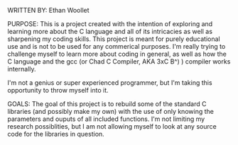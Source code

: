WRITTEN BY: Ethan Woollet

PURPOSE:
This is a project created with the intention of exploring and learning more about the C language and all of its intricacies as well as sharpening my coding skills.
This project is meant for purely educational use and is not to be used for any commerical purposes.
I'm really trying to challenge myself to learn more about coding in general, as well as how the C language and the gcc (or Chad C Compiler, AKA 3xC B^) ) compiler works internally.

I'm not a genius or super experienced programmer, but I'm taking this opportunity to throw myself into it.

GOALS:
The goal of this project is to rebuild some of the standard C libraries (and possibly make my own) with the use of only knowing the parameters and ouputs of all included functions.
I'm not limiting my research possiblities, but I am not allowing myself to look at any source code for the libraries in question.
